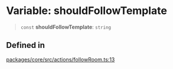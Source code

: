 # Variable: shouldFollowTemplate

> `const` **shouldFollowTemplate**: `string`

## Defined in

[packages/core/src/actions/followRoom.ts:13](https://github.com/ai16z/eliza/blob/main/packages/core/src/actions/followRoom.ts#L13)
